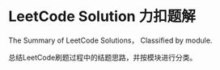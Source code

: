 # LeetCode Solution 力扣题解


The Summary of  LeetCode Solutions， Classified by module.

总结LeetCode刷题过程中的结题思路，并按模块进行分类。